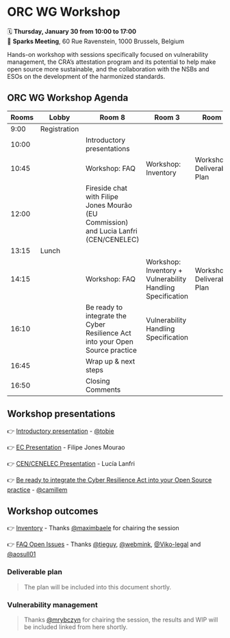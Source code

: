 # ORC WG Workshop

🗓️ **Thursday, January 30 from 10:00 to 17:00**<br>
📍 **Sparks Meeting**, 60 Rue Ravenstein, 1000 Brussels, Belgium

Hands-on workshop with sessions specifically focused on vulnerability management, the CRA’s attestation program and its potential to help make open source more sustainable, and the collaboration with the NSBs and ESOs on the development of the harmonized standards.

## ORC WG Workshop Agenda

| Rooms         | Lobby        | Room 8                                                | Room 3                               | Room 7                      |
|---------------|--------------|-------------------------------------------------------|--------------------------------------|-----------------------------|
| 9:00          | Registration |                                                       |                                      |                             |
| 10:00         |              | Introductory presentations                            |                                      |                             |
| 10:45         |              | Workshop: FAQ                                         | Workshop: Inventory            | Workshop: Deliverables Plan |
| 12:00         |              | Fireside chat with Filipe Jones Mourão (EU Commission) and Lucia Lanfri (CEN/CENELEC) |                                      |                             |
| 13:15         | Lunch        |                                                       |                                      |                             |
| 14:15         |              | Workshop: FAQ                                         | Workshop: Inventory + Vulnerability Handling Specification            | Workshop: Deliverables Plan |
| 16:10         |              | Be ready to integrate the Cyber Resilience Act into your Open Source practice | Vulnerability Handling Specification |                             |
| 16:45         |              | Wrap up & next steps                                  |                                      |                             |
| 16:50         |              | Closing Comments                                      |                                      |                             |

## Workshop presentations
👉 [Introductory presentation](https://drive.google.com/file/d/1O7XpENVjClxF2jo-4x8dGVePYmsXZ_wl/view?usp=drive_link) - [@tobie](https://github.com/tobie)

👉 [EC Presentation](https://drive.google.com/file/d/1YKAxUTRR-uF4Qdk33Sy8RYIQEvlvYXJv/view?usp=sharing) - Filipe Jones Mourao

👉 [CEN/CENELEC Presentation](https://drive.google.com/file/d/1nKIhD4iYaiFD-pdo1Ty7rjgBJg2mXfKn/view?usp=sharing) - Lucía Lanfri

👉 [Be ready to integrate the Cyber Resilience Act into your Open Source practice](https://github.com/user-attachments/files/18688440/CNLL_inno3_Guide-CRA_VE_1.0.pdf) - [@camillem](https://github.com/camillem)


## Workshop outcomes
👉 [Inventory](https://docs.google.com/spreadsheets/d/1Y36Vueb3Eo_djOuRdpyzoCS1vzGaKpjP-99g3J6rw7Y/edit?gid=0#gid=0) - Thanks [@maximbaele](https://github.com/maximbaele) for chairing the session

👉 [FAQ Open Issues](https://github.com/orcwg/cra-hub/issues?q=is%3Aissue%20state%3Aopen%20label%3AFAQ) - Thanks [@tieguy](https://github.com/tieguy), [@webmink](https://github.com/webmink), [@Viko-legal](https://github.com/Viko-legal) and [@aosull01](https://github.com/aosull01)

### Deliverable plan
> The plan will be included into this document shortly.

### Vulnerability management
> Thanks [@mrybczyn](https://github.com/mrybczyn) for chairing the session, the results and WIP will be included linked from here shortly.
